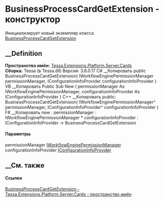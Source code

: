 # BusinessProcessCardGetExtension - конструктор
Инициализирует новый экземпляр класса
[BusinessProcessCardGetExtension](T_Tessa_Extensions_Platform_Server_Cards_BusinessProcessCardGetExtension.htm)
##  __Definition
 **Пространство имён:**
[Tessa.Extensions.Platform.Server.Cards](N_Tessa_Extensions_Platform_Server_Cards.htm)  
 **Сборка:** Tessa (в Tessa.dll) Версия: 3.6.0.17
C# __Копировать
     public BusinessProcessCardGetExtension(
    	IWorkflowEnginePermissionManager permissionManager,
    	IConfigurationInfoProvider configurationInfoProvider
    )
VB __Копировать
     Public Sub New ( 
    	permissionManager As IWorkflowEnginePermissionManager,
    	configurationInfoProvider As IConfigurationInfoProvider
    )
C++ __Копировать
     public:
    BusinessProcessCardGetExtension(
    	IWorkflowEnginePermissionManager^ permissionManager, 
    	IConfigurationInfoProvider^ configurationInfoProvider
    )
F# __Копировать
     new : 
            permissionManager : IWorkflowEnginePermissionManager * 
            configurationInfoProvider : IConfigurationInfoProvider -> BusinessProcessCardGetExtension
#### Параметры
permissionManager
[IWorkflowEnginePermissionManager](T_Tessa_Workflow_IWorkflowEnginePermissionManager.htm)
configurationInfoProvider
[IConfigurationInfoProvider](T_Tessa_Platform_Runtime_IConfigurationInfoProvider.htm)
## __См. также
#### Ссылки
[BusinessProcessCardGetExtension -
](T_Tessa_Extensions_Platform_Server_Cards_BusinessProcessCardGetExtension.htm)
[Tessa.Extensions.Platform.Server.Cards - пространство
имён](N_Tessa_Extensions_Platform_Server_Cards.htm)

